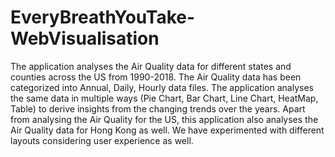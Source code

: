 # EveryBreathYouTake-WebVisualisation
The application analyses the Air Quality data for different states and counties across the US from 1990-2018. 
The Air Quality data has been categorized into Annual, Daily, Hourly data files. The application analyses the 
same data in multiple ways (Pie Chart, Bar Chart, Line Chart, HeatMap, Table) to derive insights from the 
changing trends over the years. Apart from analysing the Air Quality for the US, this application also 
analyses the Air Quality data for Hong Kong as well. We have experimented with different layouts 
considering user experience as well.
